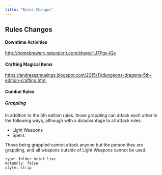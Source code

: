 ```yaml
---
title: "Rules Changes"
---
```

## Rules Changes
#### Downtime Activities
http://homebrewery.naturalcrit.com/share/HJ7Pgx-IQx
#### Crafting Magical Items
https://andreaszmusings.blogspot.com/2015/11/dungeons-dragons-5th-edition-crafting.html 
#### Combat Rules
##### Grappling
In addition to the 5th edition rules, those grappling can attack each other in the following ways, although with a disadvantage to all attack roles.

- Light Weapons
- Spells

Those being grappled cannot attack anyone but the person they are grappling, and all weapons outside of Light Weapons cannot be used. 
```ccard
type: folder_brief_live
noteOnly: false
style: strip
```